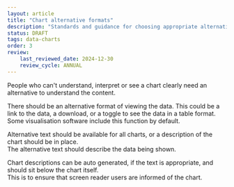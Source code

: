 ```yaml
---
layout: article
title: "Chart alternative formats"
description: "Standards and guidance for choosing appropriate alternative chart formats"
status: DRAFT
tags: data-charts
order: 3
review:
    last_reviewed_date: 2024-12-30
    review_cycle: ANNUAL
---
```

People who can't understand, interpret or see a chart clearly need an alternative to understand the content.  
  
There should be an alternative format of viewing the data. This could be a link to the data, a download, or a toggle to see the data in a table format.  
Some visualisation software include this function by default.  
  
Alternative text should be available for all charts, or a description of the chart should be in place.  
The alternative text should describe the data being shown.  
  
Chart descriptions can be auto generated, if the text is appropriate, and should sit below the chart itself.  
This is to ensure that screen reader users are informed of the chart. 